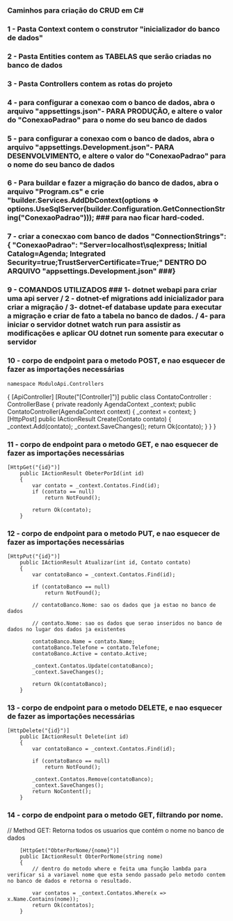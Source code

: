  ###   Caminhos para criação do CRUD em C# ###



 ### 1 - Pasta Context contem o construtor "inicializador do banco de dados" ###
 
 
 ### 2 - Pasta Entities contem as TABELAS que serão criadas no banco de dados ###

 
 ### 3 - Pasta Controllers contem as rotas do projeto ###

 
 ### 4 - para configurar a conexao com o banco de dados, abra o arquivo "appsettings.json"- PARA PRODUÇÃO, e altere o valor do "ConexaoPadrao" para o nome do seu banco de dados ###


 ### 5 - para configurar a conexao com o banco de dados, abra o arquivo "appsettings.Development.json"- PARA DESENVOLVIMENTO, e altere o valor do "ConexaoPadrao" para o nome do seu banco de dados ###


 ### 6 - Para buildar e fazer a migração do banco de dados, abra o arquivo "Program.cs" e crie "builder.Services.AddDbContext<AgendaContext>(options => options.UseSqlServer(builder.Configuration.GetConnectionString("ConexaoPadrao"))); ### para nao ficar hard-coded.


 ### 7 - criar a conecxao com banco de dados "ConnectionStrings": { "ConexaoPadrao": "Server=localhost\\sqlexpress; Initial Catalog=Agenda; Integrated Security=true;TrustServerCertificate=True;" DENTRO DO ARQUIVO "appsettings.Development.json" ###}


 ### 9 - COMANDOS UTILIZADOS ### 1-  dotnet webapi para criar uma api server / 2 - dotnet-ef migrations add inicializador para criar a migração / 3- dotnet-ef database update para executar a migração e criar de fato a tabela no banco de dados. / 4- para iniciar o servidor dotnet watch run para assistir as modificações e aplicar OU dotnet run somente para executar o servidor ###

### 10 - corpo de endpoint para o metodo POST, e nao esquecer de fazer as importações necessárias ###
    namespace ModuloApi.Controllers
{
    [ApiController]
    [Route("[Controller]")]
    public class ContatoController : ControllerBase
    {   private readonly AgendaContext _context;
        public ContatoController(AgendaContext context)
        {
            _context = context;
        }        
        [HttpPost]
        public IActionResult Create(Contato contato)
        {
            _context.Add(contato);
            _context.SaveChanges();
            return Ok(contato);
        }
    }
}
###


### 11 - corpo de endpoint para o metodo GET, e nao esquecer de fazer as importações necessárias 
    [HttpGet("{id}")]
        public IActionResult ObeterPorId(int id)
        {
            var contato = _context.Contatos.Find(id);
            if (contato == null)
                return NotFound();

            return Ok(contato);
        }
###


### 12 - corpo de endpoint para o metodo PUT, e nao esquecer de fazer as importações necessárias 
    [HttpPut("{id}")]
        public IActionResult Atualizar(int id, Contato contato)
        {
            var contatoBanco = _context.Contatos.Find(id);

            if (contatoBanco == null)
                return NotFound();

            // contatoBanco.Nome: sao os dados que ja estao no banco de dados

            // contato.Nome: sao os dados que serao inseridos no banco de dados no lugar dos dados ja existentes
            
            contatoBanco.Name = contato.Name;
            contatoBanco.Telefone = contato.Telefone;
            contatoBanco.Active = contato.Active;
            
            _context.Contatos.Update(contatoBanco);
            _context.SaveChanges();
            
            return Ok(contatoBanco);
        }
###

### 13 - corpo de endpoint para o metodo DELETE, e nao esquecer de fazer as importações necessárias 
    [HttpDelete("{id}")]
        public IActionResult Delete(int id)
        {
            var contatoBanco = _context.Contatos.Find(id);

            if (contatoBanco == null)
                return NotFound();

            _context.Contatos.Remove(contatoBanco);
            _context.SaveChanges();
            return NoContent();
        }
###


### 14 - corpo de endpoint para o metodo GET, filtrando por nome.
   // Method GET: Retorna todos os usuarios que contém o nome no banco de dados
       
        [HttpGet("ObterPorNome/{nome}")]
        public IActionResult ObterPorNome(string nome)
        {
            // dentro do metodo where e feita uma função lambda para verificar si a variavel nome que esta sendo passado pelo metodo contem no banco de dados e retorna o resultado.

            var contatos = _context.Contatos.Where(x => x.Name.Contains(nome));
            return Ok(contatos);
        }

###